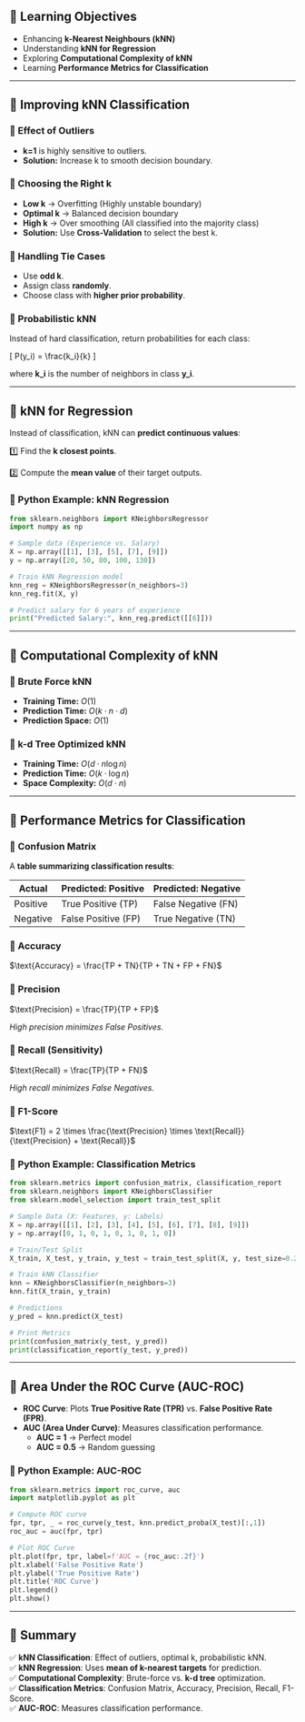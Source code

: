 ## 🔹 Learning Objectives
- Enhancing **k-Nearest Neighbours (kNN)**
- Understanding **kNN for Regression**
- Exploring **Computational Complexity of kNN**
- Learning **Performance Metrics for Classification**

---

## 🔹 Improving kNN Classification
### 📌 Effect of Outliers
- **k=1** is highly sensitive to outliers.
- **Solution:** Increase k to smooth decision boundary.

### 📌 Choosing the Right k
- **Low k** → Overfitting (Highly unstable boundary)
- **Optimal k** → Balanced decision boundary
- **High k** → Over smoothing (All classified into the majority class)
- **Solution:** Use **Cross-Validation** to select the best k.

### 📌 Handling Tie Cases
- Use **odd k**.
- Assign class **randomly**.
- Choose class with **higher prior probability**.

### 📌 Probabilistic kNN

Instead of hard classification, return probabilities for each class:

\[ P(y_i) = \frac{k_i}{k} \]

where **k_i** is the number of neighbors in class **y_i**.

---

## 🔹 kNN for Regression

Instead of classification, kNN can **predict continuous values**:

1️⃣ Find the **k closest points**.

2️⃣ Compute the **mean value** of their target outputs.

### 📌 Python Example: kNN Regression
```python
from sklearn.neighbors import KNeighborsRegressor
import numpy as np

# Sample data (Experience vs. Salary)
X = np.array([[1], [3], [5], [7], [9]])
y = np.array([20, 50, 80, 100, 130])

# Train kNN Regression model
knn_reg = KNeighborsRegressor(n_neighbors=3)
knn_reg.fit(X, y)

# Predict salary for 6 years of experience
print("Predicted Salary:", knn_reg.predict([[6]]))
```

---

## 🔹 Computational Complexity of kNN
### 📌 Brute Force kNN
- **Training Time:** $O(1)$
- **Prediction Time:** $O(k \cdot n \cdot d)$
- **Prediction Space:** $O(1)$

### 📌 k-d Tree Optimized kNN
- **Training Time:** $O(d \cdot n \log n)$
- **Prediction Time:** $O(k \cdot \log n)$
- **Space Complexity:** $O(d \cdot n)$

---

## 🔹 Performance Metrics for Classification
### 📌 Confusion Matrix

A **table summarizing classification results**:

| Actual | Predicted: Positive | Predicted: Negative |
|--------|---------------------|---------------------|
| Positive | True Positive (TP) | False Negative (FN) |
| Negative | False Positive (FP) | True Negative (TN) |

### 📌 Accuracy

$\text{Accuracy} = \frac{TP + TN}{TP + TN + FP + FN}$

### 📌 Precision

$\text{Precision} = \frac{TP}{TP + FP}$

*High precision minimizes False Positives.*

### 📌 Recall (Sensitivity)

$\text{Recall} = \frac{TP}{TP + FN}$

*High recall minimizes False Negatives.*

### 📌 F1-Score

$\text{F1} = 2 \times \frac{\text{Precision} \times \text{Recall}}{\text{Precision} + \text{Recall}}$

### 📌 Python Example: Classification Metrics
```python
from sklearn.metrics import confusion_matrix, classification_report
from sklearn.neighbors import KNeighborsClassifier
from sklearn.model_selection import train_test_split

# Sample Data (X: Features, y: Labels)
X = np.array([[1], [2], [3], [4], [5], [6], [7], [8], [9]])
y = np.array([0, 1, 0, 1, 0, 1, 0, 1, 0])

# Train/Test Split
X_train, X_test, y_train, y_test = train_test_split(X, y, test_size=0.2, random_state=42)

# Train kNN Classifier
knn = KNeighborsClassifier(n_neighbors=3)
knn.fit(X_train, y_train)

# Predictions
y_pred = knn.predict(X_test)

# Print Metrics
print(confusion_matrix(y_test, y_pred))
print(classification_report(y_test, y_pred))
```

---

## 🔹 Area Under the ROC Curve (AUC-ROC)
- **ROC Curve**: Plots **True Positive Rate (TPR)** vs. **False Positive Rate (FPR)**.
- **AUC (Area Under Curve)**: Measures classification performance.
  - **AUC = 1** → Perfect model
  - **AUC = 0.5** → Random guessing

### 📌 Python Example: AUC-ROC
```python
from sklearn.metrics import roc_curve, auc
import matplotlib.pyplot as plt

# Compute ROC curve
fpr, tpr, _ = roc_curve(y_test, knn.predict_proba(X_test)[:,1])
roc_auc = auc(fpr, tpr)

# Plot ROC Curve
plt.plot(fpr, tpr, label=f'AUC = {roc_auc:.2f}')
plt.xlabel('False Positive Rate')
plt.ylabel('True Positive Rate')
plt.title('ROC Curve')
plt.legend()
plt.show()
```

---

## 🔹 Summary

✅ **kNN Classification**: Effect of outliers, optimal k, probabilistic kNN.  
✅ **kNN Regression**: Uses **mean of k-nearest targets** for prediction.  
✅ **Computational Complexity**: Brute-force vs. **k-d tree** optimization.  
✅ **Classification Metrics**: Confusion Matrix, Accuracy, Precision, Recall, F1-Score.  
✅ **AUC-ROC**: Measures classification performance.
